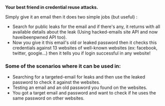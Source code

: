 **Your best friend in credential reuse attacks.**

  Simply give it an email then it does two simple jobs (but useful) :
- Search for public leaks for the email and if there's any, it returns with all available details about the leak (Using hacked-emails site API and now haveibeenpwned API too).
- Now you give it this email's old or leaked password then it checks this credentials against 13 websites of well-known websites (ex: facebook, twitter, google...) then it tells you if login successful in any website!

### Some of the scenarios where it can be used in:
- Searching for a targeted-email for leaks and then use the leaked password to check it against the websites.
- Testing an email and an old password you found on the websites.
- You got a target email and password and want to check if he uses the same password on other websites.
